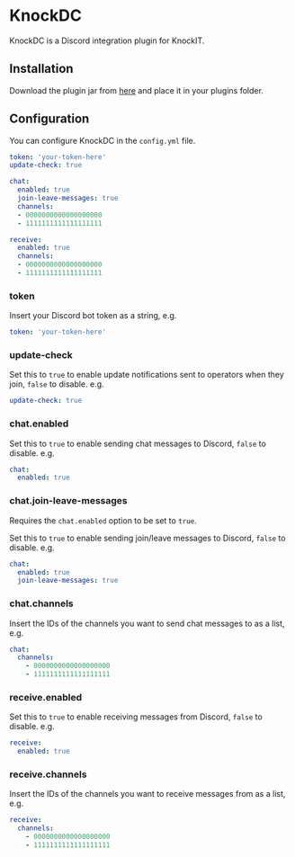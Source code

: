 # KnockDC
KnockDC is a Discord integration plugin for KnockIT.

## Installation
Download the plugin jar from [here](https://modrinth.com/plugin/knockdc/versions) and place it in your plugins folder.

## Configuration
You can configure KnockDC in the `config.yml` file.

```yaml
token: 'your-token-here'
update-check: true

chat:
  enabled: true
  join-leave-messages: true
  channels:
  - 0000000000000000000
  - 1111111111111111111

receive:
  enabled: true
  channels:
  - 0000000000000000000
  - 1111111111111111111
```

### token
Insert your Discord bot token as a string, e.g.
```yaml
token: 'your-token-here'
```

### update-check
Set this to `true` to enable update notifications sent to operators when they join, `false` to disable. e.g.
```yaml
update-check: true
```

### chat.enabled
Set this to `true` to enable sending chat messages to Discord, `false` to disable. e.g.
```yaml
chat:
  enabled: true
```

### chat.join-leave-messages
Requires the `chat.enabled` option to be set to `true`.

Set this to `true` to enable sending join/leave messages to Discord, `false` to disable. e.g.
```yaml
chat:
  enabled: true
  join-leave-messages: true
```

### chat.channels
Insert the IDs of the channels you want to send chat messages to as a list, e.g. 
```yaml
chat:
  channels:
    - 0000000000000000000
    - 1111111111111111111
```

### receive.enabled
Set this to `true` to enable receiving messages from Discord, `false` to disable. e.g.
```yaml
receive:
  enabled: true
```


### receive.channels
Insert the IDs of the channels you want to receive messages from as a list, e.g. 
```yaml
receive:
  channels:
    - 0000000000000000000
    - 1111111111111111111
```